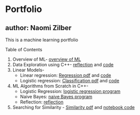 # Portfolio
## author: Naomi Zilber
This is a machine learning portfolio

Table of Contents
1. Overview of ML- [overview of ML](https://github.com/naomi-z/Portfolio/blob/6555777b970ce6ff262724059a9f9cefc0e7658f/Overview_of_ML.pdf)
2. Data Exploration using C++- [reflection](https://github.com/naomi-z/Portfolio/blob/69013ab79e20582892f4cace212c1eaac309f127/Data_Exploration.pdf) and [code](https://github.com/naomi-z/Portfolio/blob/69013ab79e20582892f4cace212c1eaac309f127/DataExploration.cpp)
3. Linear Models-
    - Linear regression: [Regression pdf](https://github.com/naomi-z/Portfolio/blob/c1cc6a6168baceb087bc2429d39008c18fe37156/Regression.pdf) and [code](https://github.com/naomi-z/Portfolio/blob/4e2cb0a88eac0287c0d9da78f971b493202e436c/Regression.Rmd)
    - Logistic regression: [Classification pdf](https://github.com/naomi-z/Portfolio/blob/c1cc6a6168baceb087bc2429d39008c18fe37156/Classification.pdf) and [code](https://github.com/naomi-z/Portfolio/blob/4e2cb0a88eac0287c0d9da78f971b493202e436c/Classification.Rmd)
4. ML Algorithms from Scratch in C++-
    - Logistic Regression: [logistic regression program](https://github.com/naomi-z/Portfolio/blob/28a20bee60e3b0a2ca075c9be5050595380d1c1b/LogFromScratch.cpp)
    - Naive Bayes: [naive Bayes program](https://github.com/naomi-z/Portfolio/blob/28a20bee60e3b0a2ca075c9be5050595380d1c1b/NaiveBayesFromScratch.cpp)
    - Reflection: [reflection](https://github.com/naomi-z/Portfolio/blob/28a20bee60e3b0a2ca075c9be5050595380d1c1b/ML_Algorithms_From_Scratch.pdf)
5. Searching for Similarity - [Similarity pdf](https://github.com/naomi-z/Portfolio/blob/cf2a71c01c4ab84bdd65c29e3ef54cb98bf65b92/Similarity.pdf) and [notebook code](https://github.com/naomi-z/Portfolio/blob/cf2a71c01c4ab84bdd65c29e3ef54cb98bf65b92/Similarity.Rmd)
